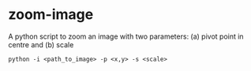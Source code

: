# zoom-image
A python script to zoom an image with two parameters:
(a) pivot point in centre and (b) scale

`python -i <path_to_image> -p <x,y> -s <scale>`
